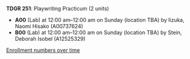 **TDGR 251**: Playwriting Practicum (2 units)

- **A00** (Lab) at 12:00 am–12:00 am on Sunday (location TBA) by Iizuka, Naomi Hisako (A00737624)
- **B00** (Lab) at 12:00 am–12:00 am on Sunday (location TBA) by Stein, Deborah Isobel (A12525329)

[Enrollment numbers over time](./TDGR251.tsv)
